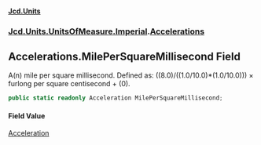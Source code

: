#### [Jcd.Units](index.md 'index')
### [Jcd.Units.UnitsOfMeasure.Imperial](Jcd.Units.UnitsOfMeasure.Imperial.md 'Jcd.Units.UnitsOfMeasure.Imperial').[Accelerations](Accelerations.md 'Jcd.Units.UnitsOfMeasure.Imperial.Accelerations')

## Accelerations.MilePerSquareMillisecond Field

A(n) mile per square millisecond. Defined as: ((8.0)/((1.0/10.0)*(1.0/10.0))) × furlong per square centisecond + (0).

```csharp
public static readonly Acceleration MilePerSquareMillisecond;
```

#### Field Value
[Acceleration](Acceleration.md 'Jcd.Units.UnitTypes.Acceleration')